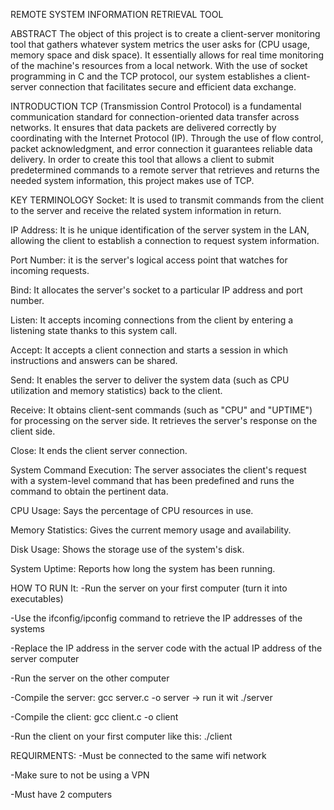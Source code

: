 REMOTE SYSTEM INFORMATION RETRIEVAL TOOL

ABSTRACT
The object of this project is to create a client-server monitoring tool that gathers whatever system metrics the user asks for (CPU usage, memory space and disk space). 
It essentially allows for real time monitoring of the machine's resources from a local network.
With the use of socket programming in C and the TCP protocol, our system establishes a client-server connection that facilitates secure and efficient data exchange.

INTRODUCTION
TCP (Transmission Control Protocol) is a fundamental communication standard for connection-oriented data transfer across networks. 
It ensures that data packets are delivered correctly by coordinating with the Internet Protocol (IP). 
Through the use of flow control, packet acknowledgment, and error connection it guarantees reliable data delivery. 
In order to create this tool that allows a client to submit predetermined commands to a remote server that retrieves and returns the needed system information, this project makes use of TCP.


KEY TERMINOLOGY
Socket:  It is used to transmit commands from the client to the server and receive the related system information in return.

IP Address: It is he unique identification of the server system in the LAN, allowing the client to establish a connection to request system information.

Port Number: it is the server's logical access point that watches for incoming requests.

Bind: It allocates the server's socket to a particular IP address and port number.

Listen: It accepts incoming connections from the client by entering a listening state thanks to this system call.

Accept: It accepts a client connection and starts a session in which instructions and answers can be shared.

Send: It enables the server to deliver the system data (such as CPU utilization and memory statistics) back to the client.

Receive: It obtains client-sent commands (such as "CPU" and "UPTIME") for processing on the server side. It retrieves the server's response on the client side.

Close:  It ends the client server connection.

System Command Execution: The server associates the client's request with a system-level command that has been predefined and runs the command to obtain the pertinent data.

CPU Usage: Says the percentage of CPU resources in use.

Memory Statistics: Gives the current memory usage and availability.

Disk Usage: Shows the storage use of the system's disk.

System Uptime: Reports how long the system has been running.

HOW TO RUN It:
-Run the server on your first computer (turn it into executables)

-Use the ifconfig/ipconfig command to retrieve the IP addresses of the systems

-Replace the IP address in the server code with the actual IP address of the server computer

-Run the server on the other computer 

-Compile the server: gcc server.c -o server -> run it wit ./server

-Compile the client: gcc client.c -o client

-Run the client on your first computer like this: ./client <IPAddress>


REQUIRMENTS: 
-Must be connected to the same wifi network

-Make sure to not be using a VPN

-Must have 2 computers
